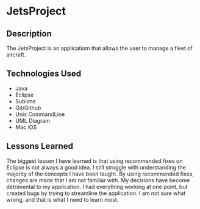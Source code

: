 # JetsProject

## Description
The JetsProject is an applicatiom that allows the user to manage a fleet of aircraft.

## Technologies Used
 - Java
 - Eclipse
 - Sublime
 - Git/Github
 - Unix CommandLine
 - UML Diagram
 - Mac iOS

## Lessons Learned
The biggest lesson I have learned is that using recommended fixes on Eclipse is not always a good idea. I still struggle with understanding the majority of the concepts I have been taught. By using recommended fixes, changes are made that I am not familiar with. My decisions have become detrimental to my application. I had everything working at one point, but created bugs by trying to streamline the application. I am not sure what wrong, and that is what I need to learn most.